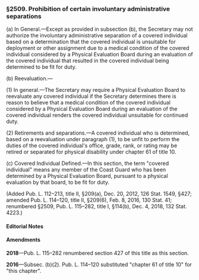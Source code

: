 ### §2509. Prohibition of certain involuntary administrative separations ###

(a) In General.—Except as provided in subsection (b), the Secretary may not authorize the involuntary administrative separation of a covered individual based on a determination that the covered individual is unsuitable for deployment or other assignment due to a medical condition of the covered individual considered by a Physical Evaluation Board during an evaluation of the covered individual that resulted in the covered individual being determined to be fit for duty.

(b) Reevaluation.—

(1) In general.—The Secretary may require a Physical Evaluation Board to reevaluate any covered individual if the Secretary determines there is reason to believe that a medical condition of the covered individual considered by a Physical Evaluation Board during an evaluation of the covered individual renders the covered individual unsuitable for continued duty.

(2) Retirements and separations.—A covered individual who is determined, based on a reevaluation under paragraph (1), to be unfit to perform the duties of the covered individual's office, grade, rank, or rating may be retired or separated for physical disability under chapter 61 of title 10.

(c) Covered Individual Defined.—In this section, the term "covered individual" means any member of the Coast Guard who has been determined by a Physical Evaluation Board, pursuant to a physical evaluation by that board, to be fit for duty.

(Added Pub. L. 112–213, title II, §209(a), Dec. 20, 2012, 126 Stat. 1549, §427; amended Pub. L. 114–120, title II, §209(6), Feb. 8, 2016, 130 Stat. 41; renumbered §2509, Pub. L. 115–282, title I, §114(b), Dec. 4, 2018, 132 Stat. 4223.)

#### **Editorial Notes** ####

#### Amendments ####

**2018**—Pub. L. 115–282 renumbered section 427 of this title as this section.

**2016**—Subsec. (b)(2). Pub. L. 114–120 substituted "chapter 61 of title 10" for "this chapter".
